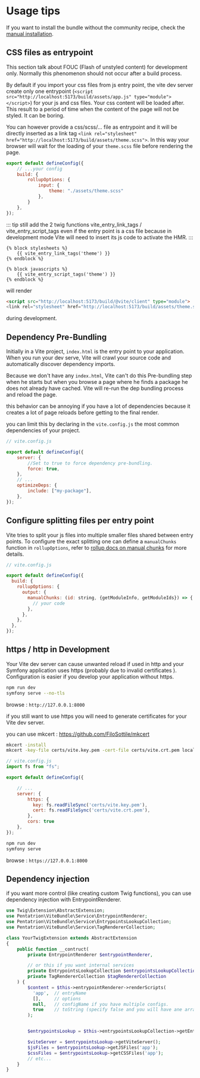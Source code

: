 
# Usage tips

If you want to install the bundle without the community recipe, check the [manual installation](/extra/manual-installation.html).

## CSS files as entrypoint

This section talk about FOUC (Flash of unstyled content) for development only. Normally this phenomenon should not occur after a build process.

By default if you import your css files from js entry point, the vite dev server create only one entrypoint (`<script src="http://localhost:5173/build/assets/app.js" type="module"></script>`) for your js and css files. Your css content will be loaded after. This result to a period of time when the content of the page will not be styled. It can be boring.

You can however provide a css/scss/... file as entrypoint and it will be directly inserted as a link tag `<link rel="stylesheet" href="http://localhost:5173/build/assets/theme.scss">`.
In this way your browser will wait for the loading of your `theme.scss` file before rendering the page.

```js
export default defineConfig({
    // ...your config
    build: {
        rollupOptions: {
            input: {
                theme: "./assets/theme.scss"
            },
        }
    },
});
```

::: tip
still add the 2 twig functions vite_entry_link_tags / vite_entry_script_tags
even if the entry point is a css file because in development mode Vite will need to insert its js code to activate the HMR.
:::

```twig
{% block stylesheets %}
    {{ vite_entry_link_tags('theme') }}
{% endblock %}

{% block javascripts %}
    {{ vite_entry_script_tags('theme') }}
{% endblock %}
```

will render
```html
<script src="http://localhost:5173/build/@vite/client" type="module">
<link rel="stylesheet" href="http://localhost:5173/build/assets/theme.scss">
```
during development.

## Dependency Pre-Bundling

Initially in a Vite project, `index.html` is the entry point to your application. When you run your dev serve, Vite will crawl your source code and automatically discover dependency imports.

Because we don't have any `index.html`, Vite can't do this Pre-bundling step when he starts but when you browse a page where he finds a package he does not already have cached. Vite will re-run the dep bundling process and reload the page.

this behavior can be annoying if you have a lot of dependencies because it creates a lot of page reloads before getting to the final render.

you can limit this by declaring in the `vite.config.js` the most common dependencies of your project.

```js
// vite.config.js

export default defineConfig({
    server: {
        //Set to true to force dependency pre-bundling.
        force: true,
    },
    // ...
    optimizeDeps: {
        include: ["my-package"],
    },
});
```
## Configure splitting files per entry point

Vite tries to split your js files into multiple smaller files shared between entry points.
To configure the exact splitting one can define a `manualChunks` function in `rollupOptions`, refer to [rollup docs on manual chunks](https://rollupjs.org/configuration-options/#output-manualchunks) for more details.

```js
// vite.config.js

export default defineConfig({
  build: {
    rollupOptions: {
      output: {
        manualChunks: (id: string, {getModuleInfo, getModuleIds}) => {
          // your code
        },
      },
    },
  },
});
```

## https / http in Development

Your Vite dev server can cause unwanted reload if used in http and your Symfony application uses https (probably due to invalid certificates ). Configuration is easier if you develop your application without https.

```bash
npm run dev
symfony serve --no-tls
```

browse : `http://127.0.0.1:8000`

if you still want to use https you will need to generate certificates for your Vite dev server.

you can use mkcert : https://github.com/FiloSottile/mkcert

```bash
mkcert -install
mkcert -key-file certs/vite.key.pem -cert-file certs/vite.crt.pem localhost 127.0.0.1

```

```js
// vite.config.js
import fs from "fs";

export default defineConfig({

    // ...
    server: {
        https: {
          key: fs.readFileSync('certs/vite.key.pem'),
          cert: fs.readFileSync('certs/vite.crt.pem'),
        },
        cors: true
    },
});
```

```bash
npm run dev
symfony serve
```

browse : `https://127.0.0.1:8000`

## Dependency injection

if you want more control (like creating custom Twig functions),
you can use dependency injection with EntrypointRenderer.

```php
use Twig\Extension\AbstractExtension;
use Pentatrion\ViteBundle\Service\EntrypointRenderer;
use Pentatrion\ViteBundle\Service\EntrypointsLookupCollection;
use Pentatrion\ViteBundle\Service\TagRendererCollection;

class YourTwigExtension extends AbstractExtension
{
    public function __contruct(
        private EntrypointRenderer $entrypointRenderer,

        // or this if you want internal services
        private EntrypointsLookupCollection $entrypointsLookupCollection,
        private TagRendererCollection $tagRendererCollection
    ) {
        $content = $this->entrypointRenderer->renderScripts(
          'app',  // entryName
          [],     // options
          null,   // configName if you have multiple configs.
          true    // toString (specify false and you will have ane array of Tag)
        );


        $entrypointsLookup = $this->entrypointsLookupCollection->getEntrypointsLookup();

        $viteServer = $entrypointsLookup->getViteServer();
        $jsFiles = $entrypointsLookup->getJSFiles('app');
        $cssFiles = $entrypointsLookup->getCSSFiles('app');
        // etc...
    }
}
```

